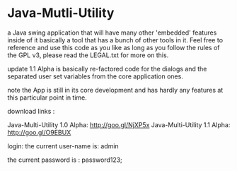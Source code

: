Java-Mutli-Utility
==================
a Java swing application that will have many other 'embedded' features inside of it basically a tool that has 
a bunch of other tools in it. Feel free to reference and use this code as you like
as long as you follow the rules of the GPL v3, please read the LEGAL.txt for more on this.

update 1.1 Alpha is basically re-factored code for the dialogs and the separated user set variables from the core application ones.

note the App is still in its core development and has hardly any features at this particular point in time.

download links :

Java-Multi-Utility 1.0 Alpha: http://goo.gl/NjXP5x
Java-Multi-Utility 1.1 Alpha: http://goo.gl/O9EBUX

login:
the current user-name is: admin 

the current password is : password123;
